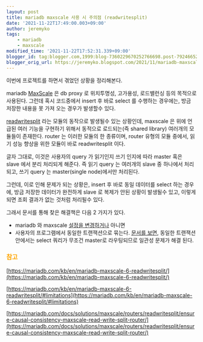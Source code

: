 ```yaml
---
layout: post
title: mariadb maxscale 사용 시 주의점 (readwritesplit)
date: '2021-11-22T17:49:00.003+09:00'
author: jeremyko
tags:
    - mariadb
    - maxscale
modified_time: '2021-11-22T17:52:31.339+09:00'
blogger_id: tag:blogger.com,1999:blog-7360229670252766698.post-7924665233879070002
blogger_orig_url: https://jeremyko.blogspot.com/2021/11/mariadb-maxscale-readwritesplit.html
---
```


이번에 프로젝트를 하면서 겪었던 상황을 정리해본다.

mariadb [MaxScale](https://mariadb.com/kb/en/mariadb-maxscale-6-about-mariadb-maxscale/) 은 db proxy 로 위치투명성, 고가용성, 로드밸런싱 등의 목적으로 사용된다. 그런데 혹시 코드중에서 insert 후 바로 select 를 수행하는 경우에는, 방금 저장한 내용을 못 가져 오는 경우가 발생할수 있다.

[readwritesplit](https://mariadb.com/kb/en/mariadb-maxscale-6-readwritesplit/) 라는 모듈의 동작으로 발생될수 있는 상황인데, maxscale 은 위에 언급된 여러 기능을 구현하기 위해서 동적으로 로드되는(즉 shared library) 여러개의 모듈들이 존재한다. router 는 이러한 모듈의 한 종류이며, router 유형의 모듈 중에서, 읽기 성능 향상을 위한 모듈이 바로 readwritesplit 이다.

글자 그대로, 이것은 사용자의 query 가 읽기인지 쓰기 인지에 따라 master 혹은 slave 에서 분리 처리되게 해준다. 즉 읽기 query 는 여러개의 slave 중 하나에서 처리되고, 쓰기 query 는 master(single node)에서만 처리된다.

그런데, 이로 인해 문제가 되는 상황은, insert 후 바로 동일 데이터를 select 하는 경우에, 방금 저장한 데이터가 완전하게 slave 로 복제가 안된 상황이 발생될수 있고, 이렇게 되면 조회 결과가 없는 것처럼 처리될수 있다.

그래서 문서를 통해 찾은 해결책은 다음 2 가지가 있다.

-   mariadb 와 maxscale [설정을 변경하거나](https://mariadb.com/docs/architecture/components/maxscale/routers/readwritesplit/ensure-causal-consistency-maxscale-read-write-split-router/) 아니면
-   사용자의 프로그램에서 동일한 트랜잭션으로 묶는다. [문서를 보면](https://mariadb.com/kb/en/mariadb-maxscale-6-readwritesplit/#limitations), 동일한 트랜잭션 안에서는 select 쿼리가 무조건 master로 라우팅되므로 일관성 문제가 해결 된다.

<h3> <span style="color:orange">참고</span> </h3>

[https://mariadb.com/kb/en/mariadb-maxscale-6-readwritesplit/](https://mariadb.com/kb/en/mariadb-maxscale-6-readwritesplit/)

[https://mariadb.com/kb/en/mariadb-maxscale-6-readwritesplit/#limitations](https://mariadb.com/kb/en/mariadb-maxscale-6-readwritesplit/#limitations)

[https://mariadb.com/docs/solutions/maxscale/routers/readwritesplit/ensure-causal-consistency-maxscale-read-write-split-router/](https://mariadb.com/docs/solutions/maxscale/routers/readwritesplit/ensure-causal-consistency-maxscale-read-write-split-router/)
